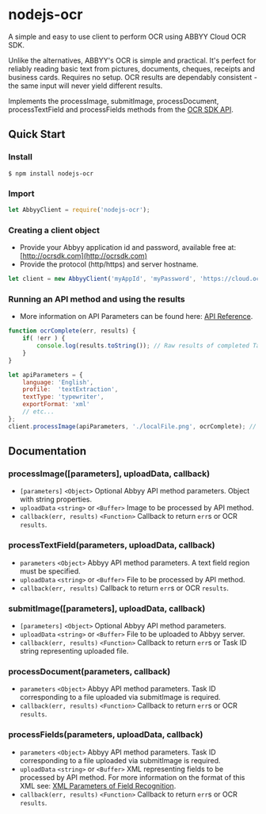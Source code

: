# nodejs-ocr

A simple and easy to use client to perform OCR using ABBYY Cloud OCR SDK.

Unlike the alternatives, ABBYY's OCR is simple and practical. It's perfect for reliably reading basic text from pictures, documents, cheques, receipts and business cards. Requires no setup. OCR results are dependably consistent - the same input will never yield different results.

Implements the processImage, submitImage, processDocument, processTextField and processFields methods from the [OCR SDK API](http://ocrsdk.com/documentation/apireference/).



## Quick Start
### Install
`$ npm install nodejs-ocr`
### Import
```js
let AbbyyClient = require('nodejs-ocr');
```
### Creating a client object
- Provide your Abbyy application id and password, available free at: [http://ocrsdk.com](http://ocrsdk.com)
- Provide the protocol (http/https) and server hostname.
```js
let client = new AbbyyClient('myAppId', 'myPassword', 'https://cloud.ocrsdk.com'); // Use https here if you'd like
```
### Running an API method and using the results
- More information on API Parameters can be found here: [API Reference](http://ocrsdk.com/documentation/apireference/).
```js
function ocrComplete(err, results) {
    if( !err ) {
        console.log(results.toString()); // Raw results of completed Task (or a TaskId for submitImage calls)
    }
}

let apiParameters = {
    language: 'English',
    profile:  'textExtraction',
    textType: 'typewriter',
    exportFormat: 'xml'
    // etc...
};
client.processImage(apiParameters, './localFile.png', ocrComplete); // Buffers can also be passed
```
 
  
   
## Documentation
### processImage([parameters], uploadData, callback)
- `[parameters]` `<Object>` Optional Abbyy API method parameters. Object with string properties.
- `uploadData` `<string>` or `<Buffer>` Image to be processed by API method.  
- `callback(err, results)` `<Function>` Callback to return `err`s or OCR `results`.


### processTextField(parameters, uploadData, callback)
- `parameters` `<Object>` Abbyy API method parameters. A text field region must be specified. 
- `uploadData` `<string>` or `<Buffer>` File to be processed by API method.  
- `callback(err, results)` <Function> Callback to return `err`s or OCR `results`.
 
 
### submitImage([parameters], uploadData, callback)
- `[parameters]` `<Object>` Optional Abbyy API method parameters.
- `uploadData` `<string>` or `<Buffer>` File to be uploaded to Abbyy server.  
- `callback(err, results)` `<Function>` Callback to return `err`s or Task ID string representing uploaded file.
 
 
### processDocument(parameters, callback)
- `parameters` `<Object>` Abbyy API method parameters. Task ID corresponding to a file uploaded via submitImage is required.
- `callback(err, results)` `<Function>` Callback to return `err`s or OCR `results`.
 
  
### processFields(parameters, uploadData, callback)
- `parameters` `<Object>` Abbyy API method parameters. Task ID corresponding to a file uploaded via submitImage is required.
- `uploadData` `<string>` or `<Buffer>` XML representing fields to be processed by API method. For more information on the format of this XML see: [XML Parameters of Field Recognition](http://ocrsdk.com/documentation/specifications/xml-scheme-field-settings/).
- `callback(err, results)` `<Function>` Callback to return `err`s or OCR `results`.

      
